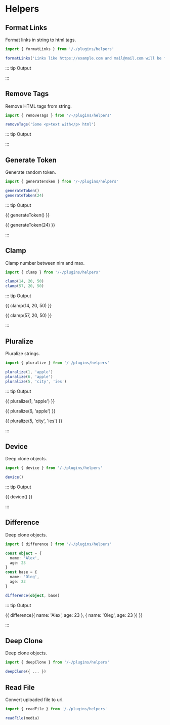 # Helpers

<div class="h-12"></div>

## Format Links

Format links in string to html tags.

```ts
import { formatLinks } from '/-/plugins/helpers'

formatLinks('Links like https://example.com and mail@mail.com will be formatted')
```

::: tip Output
<div class="py-4"
     v-html="formatLinks('Links like https://example.com and mail@mail.com will be formatted')"></div>
:::

<div class="h-12"></div>

## Remove Tags

Remove HTML tags from string.

```ts
import { removeTags } from '/-/plugins/helpers'

removeTags('Some <p>text with</p> html')
```

::: tip Output
<div class="py-4"
     v-html="removeTags('Some <p>text with</p> html')"></div>
:::

<div class="h-12"></div>

## Generate Token

Generate random token.

```ts
import { generateToken } from '/-/plugins/helpers'

generateToken()
generateToken(24)
```

::: tip Output
<div class="py-4">
  <p>{{ generateToken() }}</p>
  <p>{{ generateToken(24) }}</p>
</div>
:::

<div class="h-12"></div>

## Clamp

Clamp number between nim and max.

```ts
import { clamp } from '/-/plugins/helpers'

clamp(14, 20, 50)
clamp(57, 20, 50)
```

::: tip Output
<div class="py-4">
  <p>{{ clamp(14, 20, 50) }}</p>
  <p>{{ clamp(57, 20, 50) }}</p>
</div>
:::

<div class="h-12"></div>

## Pluralize

Pluralize strings.

```ts
import { pluralize } from '/-/plugins/helpers'

pluralize(1, 'apple')
pluralize(6, 'apple')
pluralize(5, 'city', 'ies')
```

::: tip Output
<div class="py-4">
  <p>{{ pluralize(1, 'apple') }}</p>
  <p>{{ pluralize(6, 'apple') }}</p>
  <p>{{ pluralize(5, 'city', 'ies') }}</p>
</div>
:::

<div class="h-12"></div>

## Device

Deep clone objects.

```ts
import { device } from '/-/plugins/helpers'

device()
```

::: tip Output
<div class="py-4">
  <p>{{ device() }}</p>
</div>
:::

<div class="h-12"></div>

## Difference

Deep clone objects.

```ts
import { difference } from '/-/plugins/helpers'

const object = {
  name: 'Alex',
  age: 23
}
const base = {
  name: 'Oleg',
  age: 23
}

difference(object, base)
```

::: tip Output
<div class="py-4">
  <p>{{ difference({ name: 'Alex', age: 23 }, { name: 'Oleg', age: 23 }) }}</p>
</div>
:::

<div class="h-12"></div>

## Deep Clone

Deep clone objects.

```ts
import { deepClone } from '/-/plugins/helpers'

deepClone({ ... })
```

<div class="h-12"></div>

## Read File

Convert uploaded file to url.

```ts
import { readFile } from '/-/plugins/helpers'

readFile(media)
```

<script>
import {
  clamp,
  device,
  fixObject,
  pluralize,
  difference,
  removeTags,
  formatLinks,
  generateToken
} from '/-/plugins/helpers';

export default {
  setup () {
    return {
      clamp,
      device,
      fixObject,
      pluralize,
      difference,
      removeTags,
      formatLinks,
      generateToken
    }
  }
}
</script>
